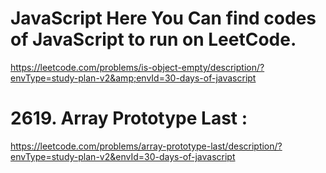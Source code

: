 # JavaScript Here You Can find codes of JavaScript to run on LeetCode.
https://leetcode.com/problems/is-object-empty/description/?envType=study-plan-v2&amp;envId=30-days-of-javascript
# 2619. Array Prototype Last :
https://leetcode.com/problems/array-prototype-last/description/?envType=study-plan-v2&envId=30-days-of-javascript
